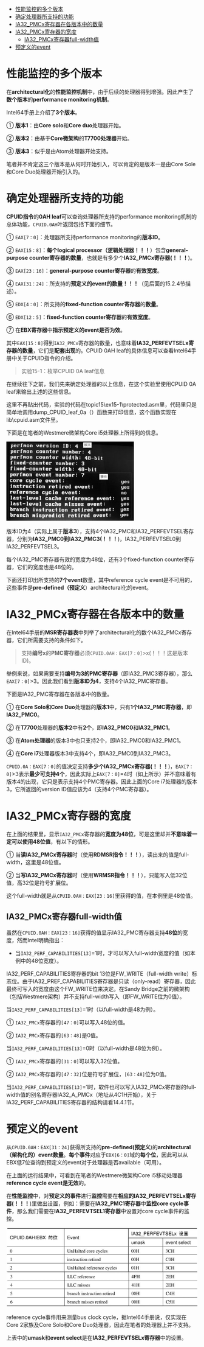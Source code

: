 
<!-- @import "[TOC]" {cmd="toc" depthFrom=1 depthTo=6 orderedList=false} -->

<!-- code_chunk_output -->

- [性能监控的多个版本](#性能监控的多个版本)
- [确定处理器所支持的功能](#确定处理器所支持的功能)
- [IA32_PMCx寄存器在各版本中的数量](#ia32_pmcx寄存器在各版本中的数量)
- [IA32_PMCx寄存器的宽度](#ia32_pmcx寄存器的宽度)
  - [IA32_PMCx寄存器full-width值](#ia32_pmcx寄存器full-width值)
- [预定义的event](#预定义的event)

<!-- /code_chunk_output -->

# 性能监控的多个版本

在**architectural化**的**性能监控机制**中，由于后续的处理器得到增强。因此产生了**数个版本**的**performance monitoring机制**。

Intel64手册上介绍了**3个版本**。

① **版本1**：由**Core solo**和**Core duo**处理器开始。

② **版本2**：由基于**Core微架构**的**T7700处理器**开始。

③ **版本3**：似乎是由Atom处理器开始支持。

笔者并不肯定这三个版本是从何时开始引入，可以肯定的是版本一是由Core Sole和Core Duo处理器开始引入的。

# 确定处理器所支持的功能

**CPUID指令**的**0AH leaf**可以查询处理器所支持的performance monitoring机制的总体功能，`CPUID.0AH`叶返回包括下面的细节。

① `EAX[7：0]`：处理器所支持performance monitoring的**版本ID**。

② `EAX[15：8]`：**每个logical processor（逻辑处理器！！！**）包含**general\-purpose counter寄存器的数量**，也就是有多少个**IA32\_PMCx寄存器(！！！**)。

③ `EAX[23：16]`：**general\-purpose counter寄存器**的**有效宽度**。

④ `EAX[31：24]`：所支持的**预定义的event的数量！！！**（见后面的15.2.4节描述）。

⑤ `EDX[4：0]`：所支持的**fixed\-function counter寄存器**的**数量**。

⑥ `EDX[12：5]`：**fixed\-function counter寄存器**的**有效宽度**。

⑦ 在**EBX寄存器**中**指示预定义的event是否为效**。

其中`EAX[15：8]`得到`IA32_PMCx`寄存器的数量，也意味着**IA32\_PERFEVTSELx寄存器的数量**，它们是**配套出现**的。CPUID 0AH leaf的具体信息可以查看Intel64手册中关于CPUID指令的介绍。

>实验15-1：枚举CPUID 0A leaf信息

在继续往下之前，我们先来确定处理器的以上信息，在这个实验里使用CPUID 0A leaf来输出上述的这些信息。

这里不再贴出代码，实验的代码在topic15\ex15-1\protected.asm里，代码里只是简单地调用dump\_CPUID\_leaf\_0a（）函数来打印信息，这个函数实现在lib\cpuid.asm文件里。

下面是在笔者的Westmere微架构Core i5处理器上所得到的信息。

![config](./images/2.jpg)

版本ID为4（实际上属于**版本3**），支持4个IA32\_PMC和IA32\_PERFEVTSEL寄存器，分别为**IA32\_PMC0到IA32\_PMC3(！！！**)，IA32\_PERFEVTSEL0到IA32\_PERFEVTSEL3。

每个IA32\_PMC寄存器有效的宽度为48位，还有3个fixed\-function counter寄存器，它们的宽度也是48位的。

下面还打印出所支持的**7个event**数量，其中reference cycle event是不可用的，这些事件是**pre\-defined（预定义**）architectural化的event。

# IA32_PMCx寄存器在各版本中的数量

在Intel64手册的**MSR寄存器表**中列举了architectural化的数个IA32\_PMCx寄存器，它们所需要支持的条件如下。

>支持**编号x**的**PMC寄存器**必须`CPUID.0AH：EAX[7：0]`>x(！！！这是版本ID)。

举例来说，如果需要支持**编号为3的PMC寄存器**（即IA32\_PMC3寄存器），那么`EAX[7：0]`>3。因此我们看到**版本ID为4**，支持4个IA32\_PMC寄存器。

下面是IA32\_PMC寄存器在各版本中的数量。

① 在**Core Solo和Core Duo**处理器的**版本1**中，只有**1个IA32\_PMC寄存器**，即**IA32\_PMC0**。

② 在**T7700**处理器的**版本2**中有**2个**，即**IA32\_PMC0**和**IA32\_PMC1**。

③ 在**Atom处理器**的版本3中也只支持2个，即IA32\_PMC0和IA32\_PMC1。

④ 在**Core i7**处理器版本3中支持4个，即IA32\_PMC0到IA32\_PMC3。

`CPUID.0A：EAX[7：0]`的值决定支持**多少个IA32\_PMCx寄存器(！！！**)，`EAX[7：0]`>3表示**最少可支持4个**，因此实际上`EAX[7：0]`=4时（如上所示）并不意味着有版本4的出现，它只是表示支持4个PMC寄存器。因此上面的Core i7处理器的版本3，它所返回的version ID值应该为4（支持4个PMC寄存器）。

# IA32_PMCx寄存器的宽度

在上面的结果里，显示`IA32_PMCx`寄存器的**宽度为48位**，可是这里却并**不意味着一定可以使用48位值**，有以下的情形。

① 当**读IA32\_PMCx寄存器**时（使用**RDMSR指令！！！**），读出来的值是full\-width，这里是48位值。

② 当**写IA32\_PMCx寄存器**时（使用**WRMSR指令！！！**），只能写入低32位值，高32位是符号扩展位。

这个full\-width就是从`CPUID.0AH：EAX[23：16]`里获得的值，在本例里是48位值。

## IA32_PMCx寄存器full-width值

虽然在`CPUID.0AH：EAX[23：16]`获得的值显示IA32\_PMC寄存器支持**48位**的宽度，然而Intel明确指出：

- 当`IA32_PERF_CAPABILITIES[13]`=1时，才可以写入full\-width宽度的值（如本例中的48位宽度）。

IA32\_PERF\_CAPABILITIES寄存器的bit 13位是FW\_WRITE（full\-width write）标志位。由于IA32\_PREF\_CAPABILITIES寄存器是只读（only\-read）寄存器，因此最终可写入的宽度由这个FW\_WRITE位来决定。在Sandy Bridge之前的微架构（包括Westmere架构）并不支持full\-width写入（即FW_WRITE位为0值）。

当`IA32_PERF_CAPABILITIES[13]`=1时（以full\-width是48为例）。

① `IA32_PMCx`寄存器的`[47：0]`可以写入48位的值。

② `IA32_PMCx`寄存器的`[63：48]`是0值。

当`IA32_PERF_CAPABILITIES[13]`=0时（以full\-width是48位为例）。

① `IA32_PMCx`寄存器的`[31：0]`可以写入32位值。

② `IA32_PMCx`寄存器的`[47：32]`位是符号扩展位，`[63：48]`位为0值。

当`IA32_PERF_CAPABILITIES[13]`=1时，软件也可以写入IA32\_PMCx寄存器的full\-width值的别名寄存器IA32\_A\_PMCx（地址从4C1H开始），关于IA32\_PERF\_CAPABILITIES寄存器的结构请看14.4.1节。

# 预定义的event

从`CPUID.0AH：EAX[31：24]`获得所支持的**pre\-defined(预定义**)的**architectural（架构化的）event数量**。**每个事件**对应于`EBX[6：0]`域的**每个位**，因此可以从EBX低7位查询到预定义的event对于处理器是否available（可用）。

在上面的运行结果中，可看到在笔者的Westmere微架构Core i5移动处理器**reference cycle event是无效**的。

在**性能监控**中，对**预定义的事件**进行**监控**需要在**相应的IA32\_PERFEVTSELx寄存器(！！！**)里做出设置，例如：需要在**IA32\_PMC1寄存器**中**监控core cycle事件**，那么我们需要在**IA32\_PERFEVTSEL1寄存器**中设置对core cycle事件的监控。

![config](./images/3.jpg)

reference cycle事件用来测量bus clock cycle，据Intel64手册说，仅实现在Core 2家族及Core Solo和Core Duo处理器，因此在笔者的处理器上并不支持。

上表中的**umask**和**event select**是在**IA32\_PERFEVTSELx寄存器**中的设置。